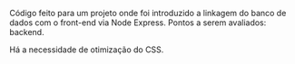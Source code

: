 Código feito para um projeto onde foi introduzido a linkagem do banco de dados com o front-end via Node Express.
Pontos a serem avaliados: backend.

Há a necessidade de otimização do CSS.
